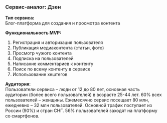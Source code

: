 ### Сервис-аналог: Дзен

**Тип сервиса:**  
Блог-платформа для создания и просмотра контента

**Функциональность MVP:**
1. Регистрация и авторизация пользователя
2. Публикация медиаконтента (статьи, фото)
3. Просмотр чужого контента
4. Подписка на пользователей
5. Написание комментариев к контенту
6. Поиск по всему контенту в сервисе
7. Использование хештегов

**Аудитория:**  
Пользователи сервиса – люди от 12 до 80 лет, основная часть аудитории (более всего пользователей) в возрасте 25-44 лет. 60% всех пользователей – женщины. Ежемесячно сервис посещает 80 млн, ежедневно – 32 млн пользователей. Основной трафик поступает из России (90%) и стран СНГ. 56% пользователей заходят на платформу со смартфонов.
